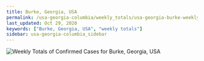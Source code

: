 ```yaml
---
title: Burke, Georgia, USA
permalink: /usa-georgia-columbia/weekly_totals/usa-georgia-burke-weekly_totals.html
last_updated: Oct 29, 2020
keywords: ["Burke, Georgia, USA", "weekly totals"]
sidebar: usa-georgia-columbia_sidebar
---
```


![Weekly Totals of Confirmed Cases for Burke, Georgia, USA](/covid_tracker/images/graphs/usa-georgia-burke-weekly_totals_graph.png)
